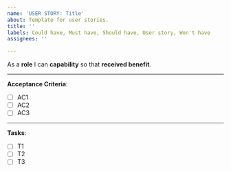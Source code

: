 ```yaml
---
name: 'USER STORY: Title'
about: Template for user stories.
title: ''
labels: Could have, Must have, Should have, User story, Won't have
assignees: ''

---
```


As a **role** I can **capability** so that **received benefit**.
***
**Acceptance Criteria**:
- [ ] AC1
- [ ] AC2
- [ ] AC3
***
**Tasks**:
- [ ] T1
- [ ] T2
- [ ] T3
